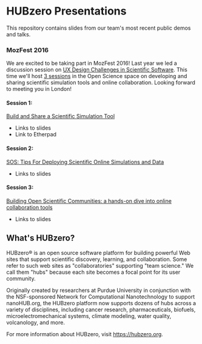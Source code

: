 # HUBzero Presentations

This repository contains slides from our team's most recent public demos and talks.

### MozFest 2016 ###
We are excited to be taking part in MozFest 2016! Last year we led a discussion session on [UX Design Challenges in Scientific Software](http://snowwitje.github.io/presentations/mozfest2015/#/). This time we'll host [3 sessions](http://tinyurl.com/mozfesthub) in the Open Science space on developing and sharing scientific simulation tools and online collaboration. Looking forward to meeting you in London!

#### Session 1: ####
[Build and Share a Scientific Simulation Tool](https://github.com/MozillaFoundation/mozfest-program-2016/issues/415)
 * Links to slides
 * Link to Etherpad

#### Session 2: ####

[SOS: Tips For Deploying Scientific Online Simulations and Data](https://github.com/MozillaFoundation/mozfest-program-2016/issues/820)
 * Links to slides

#### Session 3: ####

[Building Open Scientific Communities: a hands-on dive into online collaboration tools](https://github.com/MozillaFoundation/mozfest-program-2016/issues/416)
 * Links to slides

## What's HUBzero?

HUBzero® is an open source software platform for building powerful Web sites that support scientific discovery, learning, and collaboration. Some refer to such web sites as "collaboratories" supporting "team science." We call them "hubs" because each site becomes a focal point for its user community.

Originally created by researchers at Purdue University in conjunction with the NSF-sponsored Network for Computational Nanotechnology to support nanoHUB.org, the HUBzero platform now supports dozens of hubs across a variety of disciplines, including cancer research, pharmaceuticals, biofuels, microelectromechanical systems, climate modeling, water quality, volcanology, and more.

For more information about HUBzero, visit https://hubzero.org.

